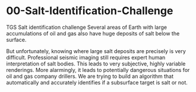# 00-Salt-Identification-Challenge
TGS Salt identification challenge
Several areas of Earth with large accumulations of oil and gas also have huge deposits of salt below the surface.

But unfortunately, knowing where large salt deposits are precisely is very difficult. Professional seismic imaging still requires expert human interpretation of salt bodies. This leads to very subjective, highly variable renderings. More alarmingly, it leads to potentially dangerous situations for oil and gas company drillers.
We are trying to build an algorithm that automatically and accurately identifies if a subsurface target is salt or not.
